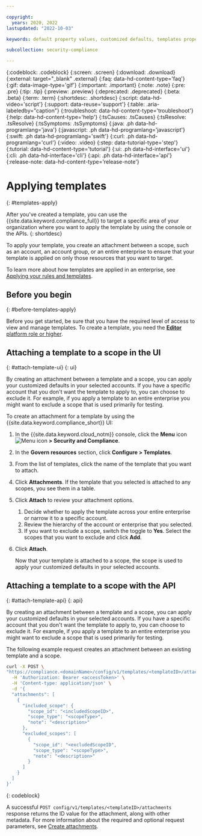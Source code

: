 ```yaml
---

copyright:
  years: 2020, 2022
lastupdated: "2022-10-03"

keywords: default property values, customized defaults, templates properties, resource governance

subcollection: security-compliance

---
```


{:codeblock: .codeblock}
{:screen: .screen}
{:download: .download}
{:external: target="_blank" .external}
{:faq: data-hd-content-type='faq'}
{:gif: data-image-type='gif'}
{:important: .important}
{:note: .note}
{:pre: .pre}
{:tip: .tip}
{:preview: .preview}
{:deprecated: .deprecated}
{:beta: .beta}
{:term: .term}
{:shortdesc: .shortdesc}
{:script: data-hd-video='script'}
{:support: data-reuse='support'}
{:table: .aria-labeledby="caption"}
{:troubleshoot: data-hd-content-type='troubleshoot'}
{:help: data-hd-content-type='help'}
{:tsCauses: .tsCauses}
{:tsResolve: .tsResolve}
{:tsSymptoms: .tsSymptoms}
{:java: .ph data-hd-programlang='java'}
{:javascript: .ph data-hd-programlang='javascript'}
{:swift: .ph data-hd-programlang='swift'}
{:curl: .ph data-hd-programlang='curl'}
{:video: .video}
{:step: data-tutorial-type='step'}
{:tutorial: data-hd-content-type='tutorial'}
{:ui: .ph data-hd-interface='ui'}
{:cli: .ph data-hd-interface='cli'}
{:api: .ph data-hd-interface='api'}
{:release-note: data-hd-content-type='release-note'}


# Applying templates
{: #templates-apply}

After you've created a template, you can use the {{site.data.keyword.compliance_full}} to target a specific area of your organization where you want to apply the template by using the console or the APIs.
{: shortdesc}

To apply your template, you create an attachment between a scope, such as an account, an account group, or an entire enterprise to ensure that your template is applied on only those resources that you want to target.

To learn more about how templates are applied in an enterprise, see [Applying your rules and templates](/docs/security-compliance?topic=security-compliance-what-is-governance#hierarchy).


## Before you begin
{: #before-templates-apply}

Before you get started, be sure that you have the required level of access to view and manage templates. To create a template, you need the [**Editor** platform role or higher](/docs/security-compliance?topic=security-compliance-access-management).



## Attaching a template to a scope in the UI
{: #attach-template-ui}
{: ui}

By creating an attachment between a template and a scope, you can apply your customized defaults in your selected accounts. If you have a specific account that you don't want the template to apply to, you can choose to exclude it. For example, if you apply a template to an entire enterprise you might want to exclude a scope that is used primarily for testing.

To create an attachment for a template by using the {{site.data.keyword.compliance_short}} UI:

1. In the {{site.data.keyword.cloud_notm}} console, click the **Menu** icon ![Menu icon](../icons/icon_hamburger.svg) **> Security and Compliance**.
2. In the **Govern resources** section, click **Configure > Templates**.
3. From the list of templates, click the name of the template that you want to attach.
4. Click **Attachments**. If the template that you selected is attached to any scopes, you see them in a table.
5. Click **Attach** to review your attachment options.
   1. Decide whether to apply the template across your entire enterprise or narrow it to a specific account.
   2. Review the hierarchy of the account or enterprise that you selected.
   3. If you want to exclude a scope, switch the toggle to **Yes**. Select the scopes that you want to exclude and click **Add**.
6. Click **Attach**.

   Now that your template is attached to a scope, the scope is used to apply your customized defaults in your selected accounts.


## Attaching a template to a scope with the API
{: #attach-template-api}
{: api}

By creating an attachment between a template and a scope, you can apply your customized defaults in your selected accounts. If you have a specific account that you don't want the template to apply to, you can choose to exclude it. For example, if you apply a template to an entire enterprise you might want to exclude a scope that is used primarily for testing.

The following example request creates an attachment between an existing template and a scope.

```sh
curl -X POST \
"https://compliance.<domainName>/config/v1/templates/<templateID>/attachments" \
  -H 'Authorization: Bearer <accessToken>' \
  -H 'Content-type: application/json' \
  -d '{
  "attachments": [
    {
      "included_scope": {
        "scope_id": "<includedScopeID>",
        "scope_type": "<scopeType>",
        "note": "<description>"
      },
      "excluded_scopes": [
        {
          "scope_id": "<excludedScopeID",
          "scope_type": "<scopeType>",
          "note": "<description>"
        }
      ]
    }
  ]
}'
```
{: codeblock}

A successful `POST config/v1/templates/<templateID>/attachments` response returns the ID value for the attachment, along with other metadata. For more information about the required and optional request parameters, see [Create attachments](/apidocs/security-compliance-config#create-attachments).



